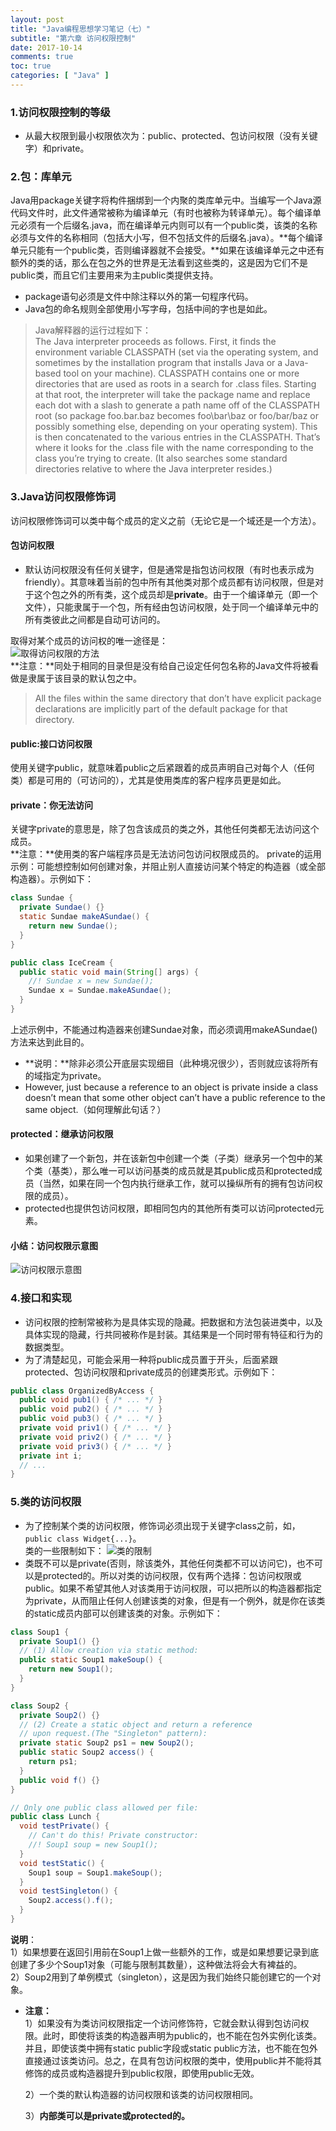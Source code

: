 ```yaml
---
layout: post
title: "Java编程思想学习笔记（七）"
subtitle: "第六章 访问权限控制"
date: 2017-10-14
comments: true
toc: true
categories: [ "Java" ]
---
```


### 1.访问权限控制的等级
* 从最大权限到最小权限依次为：public、protected、包访问权限（没有关键字）和private。

### 2.包：库单元
Java用package关键字将构件捆绑到一个内聚的类库单元中。当编写一个Java源代码文件时，此文件通常被称为编译单元（有时也被称为转译单元）。每个编译单元必须有一个后缀名.java，而在编译单元内则可以有一个public类，该类的名称必须与文件的名称相同（包括大小写，但不包括文件的后缀名.java）。**每个编译单元只能有一个public类，否则编译器就不会接受。**如果在该编译单元之中还有额外的类的话，那么在包之外的世界是无法看到这些类的，这是因为它们不是public类，而且它们主要用来为主public类提供支持。
* package语句必须是文件中除注释以外的第一句程序代码。
* Java包的命名规则全部使用小写字母，包括中间的字也是如此。

>Java解释器的运行过程如下：  
>The Java interpreter proceeds as follows. First, it finds the environment variable CLASSPATH (set via the operating system, and sometimes by the installation program that installs Java or a Java-based tool on your machine). CLASSPATH contains one or more directories that are used as roots in a search for .class files. Starting at that root, the interpreter will take the package name and replace each dot with a slash to generate a path name off of the CLASSPATH root (so package foo.bar.baz becomes foo\bar\baz or foo/bar/baz or possibly something else, depending on your operating system). This is then concatenated to the various entries in the CLASSPATH. That’s where it looks for the .class file with the name corresponding to the class you’re trying to create. (It also searches some standard directories relative to where the Java interpreter resides.)

### 3.Java访问权限修饰词
访问权限修饰词可以类中每个成员的定义之前（无论它是一个域还是一个方法）。
#### 包访问权限
* 默认访问权限没有任何关键字，但是通常是指包访问权限（有时也表示成为friendly）。其意味着当前的包中所有其他类对那个成员都有访问权限，但是对于这个包之外的所有类，这个成员却是**private**。由于一个编译单元（即一个文件），只能隶属于一个包，所有经由包访问权限，处于同一个编译单元中的所有类彼此之间都是自动可访问的。

取得对某个成员的访问权的唯一途径是：  
![取得访问权限的方法](/images/posts/tij_access00.png)  
**注意：**同处于相同的目录但是没有给自己设定任何包名称的Java文件将被看做是隶属于该目录的默认包之中。
>All the files within the same directory that don’t have explicit package declarations are implicitly part of the default package for
that directory.

#### public:接口访问权限
使用关键字public，就意味着public之后紧跟着的成员声明自己对每个人（任何类）都是可用的（可访问的），尤其是使用类库的客户程序员更是如此。

#### private：你无法访问
关键字private的意思是，除了包含该成员的类之外，其他任何类都无法访问这个成员。  
**注意：**使用类的客户端程序员是无法访问包访问权限成员的。
private的运用示例：可能想控制如何创建对象，并阻止别人直接访问某个特定的构造器（或全部构造器）。示例如下：  
```java
class Sundae {
  private Sundae() {}
  static Sundae makeASundae() {
    return new Sundae();
  }
}

public class IceCream {
  public static void main(String[] args) {
    //! Sundae x = new Sundae();
    Sundae x = Sundae.makeASundae();
  }
}
```
上述示例中，不能通过构造器来创建Sundae对象，而必须调用makeASundae()方法来达到此目的。  
* **说明：**除非必须公开底层实现细目（此种境况很少），否则就应该将所有的域指定为private。
* However, just because a reference to an object is private inside a class doesn’t mean that some other object can’t have a public reference to the same object.（如何理解此句话？）

#### protected：继承访问权限
* 如果创建了一个新包，并在该新包中创建一个类（子类）继承另一个包中的某个类（基类），那么唯一可以访问基类的成员就是其public成员和protected成员（当然，如果在同一个包内执行继承工作，就可以操纵所有的拥有包访问权限的成员）。
* protected也提供包访问权限，即相同包内的其他所有类可以访问protected元素。

#### 小结：访问权限示意图

![访问权限示意图](/images/posts/tij_access01.png)  

### 4.接口和实现
* 访问权限的控制常被称为是具体实现的隐藏。把数据和方法包装进类中，以及具体实现的隐藏，行共同被称作是封装。其结果是一个同时带有特征和行为的数据类型。  
* 为了清楚起见，可能会采用一种将public成员置于开头，后面紧跟protected、包访问权限和private成员的创建类形式。示例如下：  
```java
public class OrganizedByAccess {
  public void pub1() { /* ... */ }
  public void pub2() { /* ... */ }
  public void pub3() { /* ... */ }
  private void priv1() { /* ... */ }
  private void priv2() { /* ... */ }
  private void priv3() { /* ... */ }
  private int i;
  // ...
}
```

### 5.类的访问权限
* 为了控制某个类的访问权限，修饰词必须出现于关键字class之前，如，`public class Widget{...}`。  
类的一些限制如下：
![类的限制](/images/posts/tij_access02.png)  
* 类既不可以是private(否则，除该类外，其他任何类都不可以访问它)，也不可以是protected的。所以对类的访问权限，仅有两个选择：包访问权限或public。如果不希望其他人对该类用于访问权限，可以把所以的构造器都指定为private，从而阻止任何人创建该类的对象，但是有一个例外，就是你在该类的static成员内部可以创建该类的对象。示例如下：

```java
class Soup1 {
  private Soup1() {}
  // (1) Allow creation via static method:
  public static Soup1 makeSoup() {
    return new Soup1();
  }
}

class Soup2 {
  private Soup2() {}
  // (2) Create a static object and return a reference
  // upon request.(The "Singleton" pattern):
  private static Soup2 ps1 = new Soup2();
  public static Soup2 access() {
    return ps1;
  }
  public void f() {}
}

// Only one public class allowed per file:
public class Lunch {
  void testPrivate() {
    // Can't do this! Private constructor:
    //! Soup1 soup = new Soup1();
  }
  void testStatic() {
    Soup1 soup = Soup1.makeSoup();
  }
  void testSingleton() {
    Soup2.access().f();
  }
}
```
**说明**：  
1）如果想要在返回引用前在Soup1上做一些额外的工作，或是如果想要记录到底创建了多少个Soup1对象（可能与限制其数量），这种做法将会大有裨益的。  
2）Soup2用到了单例模式（singleton），这是因为我们始终只能创建它的一个对象。  
* **注意：**  
1）如果没有为类访问权限指定一个访问修饰符，它就会默认得到包访问权限。此时，即使将该类的构造器声明为public的，也不能在包外实例化该类。并且，即使该类中拥有static public字段或static public方法，也不能在包外直接通过该类访问。总之，在具有包访问权限的类中，使用public并不能将其修饰的成员或构造器提升到public权限，即使用public无效。  

	2）一个类的默认构造器的访问权限和该类的访问权限相同。  

	3）**内部类可以是private或protected的。**






















































